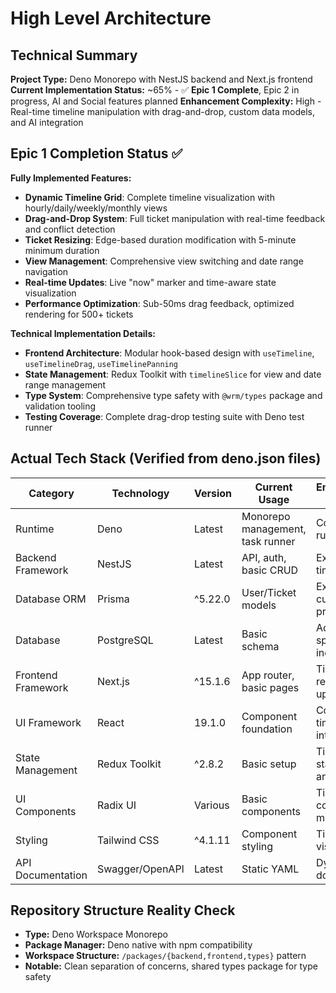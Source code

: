 # High Level Architecture

## Technical Summary

**Project Type:** Deno Monorepo with NestJS backend and Next.js frontend
**Current Implementation Status:** ~65% - ✅ **Epic 1 Complete**, Epic 2 in progress, AI and Social features planned
**Enhancement Complexity:** High - Real-time timeline manipulation with drag-and-drop, custom data models, and AI integration

## Epic 1 Completion Status ✅

**Fully Implemented Features:**
- **Dynamic Timeline Grid**: Complete timeline visualization with hourly/daily/weekly/monthly views
- **Drag-and-Drop System**: Full ticket manipulation with real-time feedback and conflict detection
- **Ticket Resizing**: Edge-based duration modification with 5-minute minimum duration
- **View Management**: Comprehensive view switching and date range navigation
- **Real-time Updates**: Live "now" marker and time-aware state visualization
- **Performance Optimization**: Sub-50ms drag feedback, optimized rendering for 500+ tickets

**Technical Implementation Details:**
- **Frontend Architecture**: Modular hook-based design with `useTimeline`, `useTimelineDrag`, `useTimelinePanning`
- **State Management**: Redux Toolkit with `timelineSlice` for view and date range management
- **Type System**: Comprehensive type safety with `@wrm/types` package and validation tooling
- **Testing Coverage**: Complete drag-drop testing suite with Deno test runner

## Actual Tech Stack (Verified from deno.json files)

| Category | Technology | Version | Current Usage | Enhancement Usage |
|----------|------------|---------|---------------|-------------------|
| Runtime | Deno | Latest | Monorepo management, task runner | Continue as runtime |
| Backend Framework | NestJS | Latest | API, auth, basic CRUD | Extend for timeline APIs |
| Database ORM | Prisma | ^5.22.0 | User/Ticket models | Extend for custom properties |
| Database | PostgreSQL | Latest | Basic schema | Add timeline-specific indexes |
| Frontend Framework | Next.js | ^15.1.6 | App router, basic pages | Timeline UI, real-time updates |
| UI Framework | React | 19.1.0 | Component foundation | Complex timeline interactions |
| State Management | Redux Toolkit | ^2.8.2 | Basic setup | Timeline state, drag-and-drop |
| UI Components | Radix UI | Various | Basic components | Timeline controls, modals |
| Styling | Tailwind CSS | ^4.1.11 | Component styling | Timeline visual states |
| API Documentation | Swagger/OpenAPI | Latest | Static YAML | Dynamic API docs |

## Repository Structure Reality Check

- **Type:** Deno Workspace Monorepo  
- **Package Manager:** Deno native with npm compatibility
- **Workspace Structure:** `/packages/{backend,frontend,types}` pattern
- **Notable:** Clean separation of concerns, shared types package for type safety
